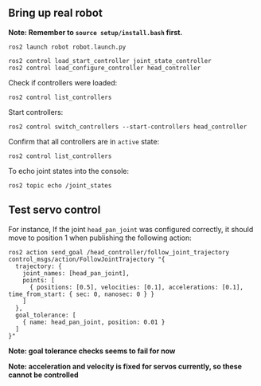 ## Bring up real robot

**Note: Remember to `source setup/install.bash` first.**

```console
ros2 launch robot robot.launch.py
```

```console
ros2 control load_start_controller joint_state_controller
ros2 control load_configure_controller head_controller
```

Check if controllers were loaded:

```console
ros2 control list_controllers
```

Start controllers:

```console
ros2 control switch_controllers --start-controllers head_controller
```

Confirm that all controllers are in `active` state:

```console
ros2 control list_controllers
```

To echo joint states into the console:

```console
ros2 topic echo /joint_states
```

## Test servo control

For instance, If the joint `head_pan_joint` was configured correctly, it should move to position 1
when publishing the following action:

```console
ros2 action send_goal /head_controller/follow_joint_trajectory control_msgs/action/FollowJointTrajectory "{
  trajectory: {
    joint_names: [head_pan_joint],
    points: [
      { positions: [0.5], velocities: [0.1], accelerations: [0.1], time_from_start: { sec: 0, nanosec: 0 } }
    ]
  },
  goal_tolerance: [
    { name: head_pan_joint, position: 0.01 }
  ]
}"
```

**Note: goal tolerance checks seems to fail for now**

**Note: acceleration and velocity is fixed for servos currently, so these cannot be controlled**

<!--
## MoveIt!

![](./../img/moveit_pipeline.png)

https://moveit.ros.org/documentation/concepts/
-->
